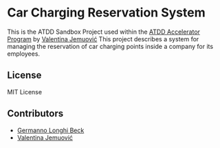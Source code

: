 # Car Charging Reservation System

This is the ATDD Sandbox Project used within the [ATDD Accelerator Program](https://atdd-accelerator.optivem.com/) by [Valentina Jemuović](https://www.linkedin.com/in/valentinajemuovic/)
This project describes a system for managing the reservation of car charging points inside a company for its employees.

## License

MIT License

## Contributors

- [Germanno Longhi Beck](https://www.linkedin.com/in/germanno/)
- [Valentina Jemuović](https://www.linkedin.com/in/valentinajemuovic/)

